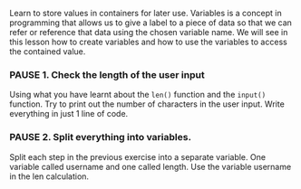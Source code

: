 Learn to store values in containers for later use. Variables is a concept in programming that allows us to give a label to a piece of data so that we can refer or reference that data using the chosen variable name. We will see in this lesson how to create variables and how to use the variables to access the contained value.

### PAUSE 1. Check the length of the user input
Using what you have learnt about the `len()` function and the `input()` function. Try to print out the number of characters in the user input.
Write everything in just 1 line of code.

### PAUSE 2. Split everything into variables.
Split each step in the previous exercise into a separate variable. One variable called username and one called length. 
Use the variable username in the len calculation.

